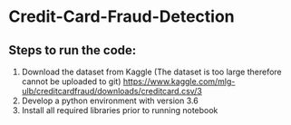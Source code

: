 # Credit-Card-Fraud-Detection

## Steps to run the code:
1. Download the dataset from Kaggle (The dataset is too large therefore cannot be uploaded to git) https://www.kaggle.com/mlg-ulb/creditcardfraud/downloads/creditcard.csv/3
2. Develop a python environment with version 3.6
3. Install all required libraries prior to running notebook
